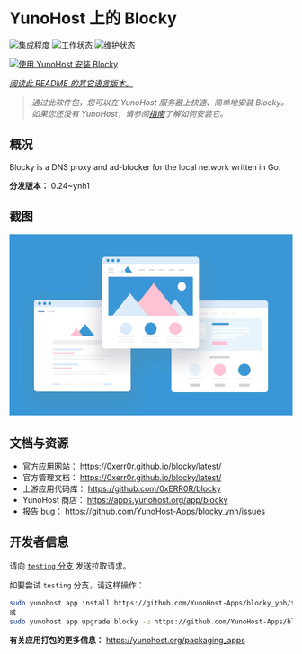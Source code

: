 <!--
注意：此 README 由 <https://github.com/YunoHost/apps/tree/master/tools/readme_generator> 自动生成
请勿手动编辑。
-->

# YunoHost 上的 Blocky

[![集成程度](https://apps.yunohost.org/badge/integration/blocky)](https://ci-apps.yunohost.org/ci/apps/blocky/)
![工作状态](https://apps.yunohost.org/badge/state/blocky)
![维护状态](https://apps.yunohost.org/badge/maintained/blocky)

[![使用 YunoHost 安装 Blocky](https://install-app.yunohost.org/install-with-yunohost.svg)](https://install-app.yunohost.org/?app=blocky)

*[阅读此 README 的其它语言版本。](./ALL_README.md)*

> *通过此软件包，您可以在 YunoHost 服务器上快速、简单地安装 Blocky。*  
> *如果您还没有 YunoHost，请参阅[指南](https://yunohost.org/install)了解如何安装它。*

## 概况

Blocky is a DNS proxy and ad-blocker for the local network written in Go.

**分发版本：** 0.24~ynh1

## 截图

![Blocky 的截图](./doc/screenshots/example.jpg)

## 文档与资源

- 官方应用网站： <https://0xerr0r.github.io/blocky/latest/>
- 官方管理文档： <https://0xerr0r.github.io/blocky/latest/>
- 上游应用代码库： <https://github.com/0xERR0R/blocky>
- YunoHost 商店： <https://apps.yunohost.org/app/blocky>
- 报告 bug： <https://github.com/YunoHost-Apps/blocky_ynh/issues>

## 开发者信息

请向 [`testing` 分支](https://github.com/YunoHost-Apps/blocky_ynh/tree/testing) 发送拉取请求。

如要尝试 `testing` 分支，请这样操作：

```bash
sudo yunohost app install https://github.com/YunoHost-Apps/blocky_ynh/tree/testing --debug
或
sudo yunohost app upgrade blocky -u https://github.com/YunoHost-Apps/blocky_ynh/tree/testing --debug
```

**有关应用打包的更多信息：** <https://yunohost.org/packaging_apps>
